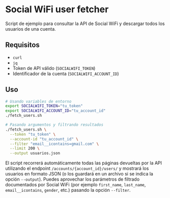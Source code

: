 # Social WiFi user fetcher

Script de ejemplo para consultar la API de Social WiFi y descargar todos los usuarios de una cuenta.

## Requisitos

- `curl`
- `jq`
- Token de API válido (`SOCIALWIFI_TOKEN`)
- Identificador de la cuenta (`SOCIALWIFI_ACCOUNT_ID`)

## Uso

```bash
# Usando variables de entorno
export SOCIALWIFI_TOKEN="tu_token"
export SOCIALWIFI_ACCOUNT_ID="tu_account_id"
./fetch_users.sh

# Pasando argumentos y filtrando resultados
./fetch_users.sh \
  --token "tu_token" \
  --account-id "tu_account_id" \
  --filter "email__icontains=gmail.com" \
  --limit 200 \
  --output usuarios.json
```

El script recorrerá automáticamente todas las páginas devueltas por la API utilizando el endpoint `/accounts/{account_id}/users/` y mostrará los usuarios en formato JSON (o los guardará en un archivo si se indica la opción `--output`). Puedes aprovechar los parámetros de filtrado documentados por Social WiFi (por ejemplo `first_name`, `last_name`, `email__icontains`, `gender`, etc.) pasando la opción `--filter`.
